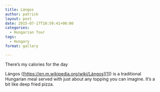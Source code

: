 ```yaml
---
title: Lángos
author: patrick
layout: post
date: 2015-07-17T18:59:41+00:00
categories:
  - Hungarian Tour
tags:
  - Hungary
format: gallery

---
```

There’s my calories for the day

Lángos ([https://en.m.wikipedia.org/wiki/Lángos][1]) is a traditional Hungarian meal served with just about any topping you can imagine. It&#8217;s a bit like deep fried pizza.

 [1]: https://en.m.wikipedia.org/wiki/L%C3%A1ngos